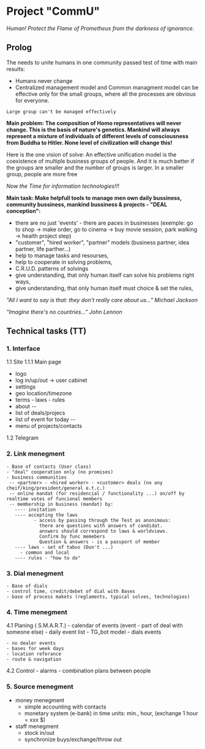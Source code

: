 # Project "CommU"
*Human!
       Protect the Flame of Prometheus from the darkness of ignorance.*

## Prolog
The needs to unite humans in one community passed test of time with main results:

- Humans never change
- Centralized management model and Common managment model can be effective only for the small groups, where all the processes are obvious for everyone.

```
Large group can't be managed effectively
```
**Main problem:
The composition of Homo representatives will never change. This is the basis of nature's genetics.
Mankind will always represent a mixture of individuals of different levels of consciousness from Buddha to Hitler.
None level of civilization will change this!**

Here is the one vision of solve:
An effective unification model is the coexistence of multiple business groups of people.
And it is much better if the groups are smaller and the number of groups is larger.
In a smaller group, people are more free


*Now the Time for information technologies!!!*

**Main task: Make helpfull tools to manage men own daily bussiness, community bussiness, mankind bussiness & projects - "DEAL conception":**
- there are no just 'events' - there are paces in businesses (exemple: go to shop -> make order, go to cinema -> buy movie session, park walking -> health project step)
- "customer", "hired worker", "partner" models (business partner, idea partner, life parther...)
- help to manage tasks and resourses,
- help to cooperate in solving problems,
- C.R.U.D. patterns of solvings
- give understanding, that only human itself can solve his problems right ways,
- give understanding, that only human itself must choice & set the rules,


*"All I want to say is that: they don't really care about us..."*
*Michael Jackson*

*"Imagine there's no countries..."*
*John Lennon*

## Technical tasks (TT)

### 1. Interface
1.1 Site
1.1.1 Main page
- logo
- log in/up/out -> user cabinet
- settings
- geo location/timezone
- terms - laws - rules
- about
--
- list of deals/projecs
- list of event for today
--
- menu of projects/contacts
  
>
1.2 Telegram


### 2. Link menegment
    - Base of contacts (User class)
    - "deal" cooperation only (no promises)
    - business communities
     -- <partner> - <hired worker> - <customer> deals (no any cheif/king/president/general e.t.c.)
     -- online mandat (for residencial / functionality ...) on/off by realtime votes of funcional members
     -- membership in business (mandat) by:
       ---- invitation
       ---- accepting the laws
              - access by passing through the Test as anonimous: 
                there are questions with answers of candidat.
                answers should correspond to laws & worldviews.
                Confirm by func memebers
                Question & answers - is a passport of member
       ---- laws - set of tabus (Don't ...)
         - common and local
       ---- rules - "how to do"

### 3. Dial menegment
    - Base of dials
    - control time, credit/debet of dial with Bases
    - base of process makets (reglaments, typical solves, technologies)

### 4. Time menegment
4.1 Planing ( S.M.A.R.T.)
    - calendar of events (event - part of deal with someone else)
    - daily event list
    - TG_bot model
    - dials events

    - no dealer events
    - bases for week days
    - location referance
    - route & navigation
4.2 Control
    - alarms
    - combination plans between people

### 5. Source menegment
   - money menegment
     - simple accounting with contacts
     - monetary system (e-bank) in time units: min., hour, (exchange 1 hour = xxx $)
   - staff menegment
     - stock in/out
     - synchronize buys/exchange/throw out